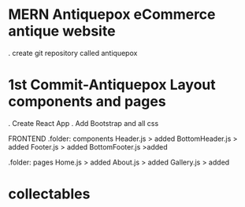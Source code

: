 # MERN Antiquepox eCommerce antique website

. create git repository called antiquepox

# 1st Commit-Antiquepox Layout components and pages

. Create React App
. Add Bootstrap and all css

FRONTEND
.folder: components
Header.js > added
BottomHeader.js > added
Footer.js > added
BottomFooter.js >added

.folder: pages
Home.js > added
About.js > added
Gallery.js > added
# collectables
